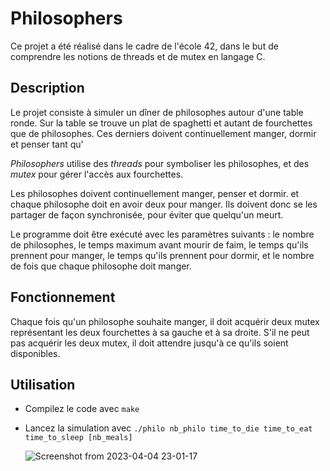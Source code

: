 # Philosophers

Ce projet a été réalisé dans le cadre de l'école 42, dans le but de comprendre les notions de threads et de mutex en langage C.

## Description

Le projet consiste à simuler un dîner de philosophes autour d'une table ronde. Sur la table se trouve un plat de spaghetti et autant de fourchettes que de philosophes. Ces derniers doivent continuellement manger, dormir et penser tant qu'

*Philosophers* utilise des _threads_ pour symboliser les philosophes, et des _mutex_ pour gérer l'accès aux fourchettes.

Les philosophes doivent continuellement manger, penser et dormir.
et chaque philosophe doit en avoir deux pour manger. Ils doivent donc se les partager de façon synchronisée, pour éviter que quelqu'un meurt.

Le programme doit être exécuté avec les paramètres suivants : le nombre de philosophes, le temps maximum avant mourir de faim, le temps qu'ils prennent pour manger, le temps qu'ils prennent pour dormir, et le nombre de fois que chaque philosophe doit manger.

## Fonctionnement


Chaque fois qu'un philosophe souhaite manger, il doit acquérir deux mutex représentant les deux fourchettes à sa gauche et à sa droite. S'il ne peut pas acquérir les deux mutex, il doit attendre jusqu'à ce qu'ils soient disponibles.

## Utilisation

* Compilez le code avec ```make```
* Lancez la simulation avec ```./philo nb_philo time_to_die time_to_eat time_to_sleep [nb_meals]```
 
  ![Screenshot from 2023-04-04 23-01-17](https://user-images.githubusercontent.com/31923839/229920557-e6606272-bbce-40d0-9292-a77c139f6758.png)
